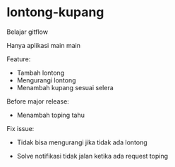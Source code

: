# lontong-kupang
Belajar gitflow

Hanya aplikasi main main

Feature:

* Tambah lontong
* Mengurangi lontong
* Menambah kupang sesuai selera

Before major release:

* Menambah toping tahu

Fix issue:

* Tidak bisa mengurangi jika tidak ada lontong

* Solve notifikasi tidak jalan ketika ada request toping
